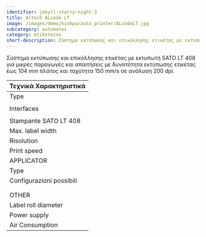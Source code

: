 ```yaml
---
identifier: jekyll-starry-night-3
title: Altech ALcode LT
image: /images/demo/kiokpa/auto_printer/ALcodeLT.jpg
subcategory: automates
category: etiketezes
short-description: Σύστημα εκτύπωσης και επικόλλησης ετικέτας με εκτυπωτή SATO LT 408  για μικρές παραγωγές
---
```





 Σύστημα εκτύπωσης και επικόλλησης ετικέτας με εκτυπωτή SATO LT 408  για μικρές παραγωγές και απαιτήσεις
με δυνατότητα εκτύπωσης ετικέτας έως 104 mm πλάτος και ταχύτητα 150 mm/s σε ανάλυση 200 dpi.



|Τεχνικά Χαρακτηριστικά|
|-----------------------|
|Type    |Thermal transfer|
|        |RS232C|
|Interfaces|  CENTRONICS|
|          |  Option RS422/RS485/LAN|
|Stampante SATO LT 408|
|Max. label width|    100 mm|
|Risolution | 200 Dpi|
|Print speed |    150 mm/sec|
|APPLICATOR|
|Type   | Pneumatic|
|   Configurazioni possibili |–  Air-blow with or without piston|
|    |–  Tamp by contact|
|    |–  Multiformat swinging plate|
|OTHER|  |
|Label roll diameter|     220 mm|
|Power supply |   220V, 50 Hz, 800W|
|Air Consumption |     5 bars, 50 litre/min|

